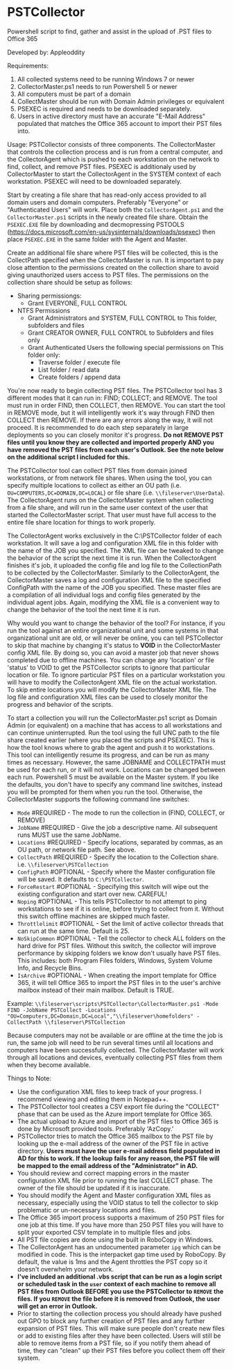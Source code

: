 # PSTCollector
Powershell script to find, gather and assist in the upload of .PST files to Office 365

Developed by: Appleoddity

Requirements:
  1) All collected systems need to be running Windows 7 or newer
  2) CollectorMaster.ps1 needs to run Powershell 5 or newer
  3) All computers must be part of a domain
  4) CollectMaster should be run with Domain Admin privileges or equivalent
  5) PSEXEC is required and needs to be downloaded separately.
  6) Users in active directory must have an accurate "E-Mail Address" populated that matches the Office 365 account to import their PST files into.
  
Usage:
  PSTCollector consists of three components. The CollectorMaster that controls the collection process and is run from a central computer, and the CollectorAgent which is pushed to each workstation on the network to find, collect, and remove PST files. PSEXEC is additionaly used by CollectorMaster to start the CollectorAgent in the SYSTEM context of each workstation. PSEXEC will need to be downloaded separately. 
  
  Start by creating a file share that has read-only access provided to all domain users and domain computers. Preferably "Everyone" or "Authenticated Users" will work. Place both the `CollectorAgent.ps1` and the `CollectorMaster.ps1` scripts in the newly created file share. Obtain the `PSEXEC.EXE` file by downloading and decmopressing PSTOOLS (https://docs.microsoft.com/en-us/sysinternals/downloads/psexec) then place `PSEXEC.EXE` in the same folder with the Agent and Master.
  
  Create an additional file share where PST files will be collected, this is the CollectPath specified when the CollectorMaster is run. It is important to pay close attention to the permissions created on the collection share to avoid giving unauthorized users access to PST files. The permissions on the collection share should be setup as follows:
  - Sharing permissiongs:
      - Grant EVERYONE, FULL CONTROL
  - NTFS Permissions
      - Grant Administrators and SYSTEM, FULL CONTROL to This folder, subfolders and files
      - Grant CREATOR OWNER, FULL CONTROL to Subfolders and files only
      - Grant Authenticated Users the following special permissions on This folder only:
        - Traverse folder / execute file
        - List folder / read data
        - Create folders / append data
        
        
  You're now ready to begin collecting PST files. The PSTCollector tool has 3 different modes that it can run in: FIND; COLLECT; and REMOVE. The tool must run in order FIND, then COLLECT, then REMOVE. You can start the tool in REMOVE mode, but it will intelligently work it's way through FIND then COLLECT then REMOVE. If there are any errors along the way, it will not proceed. It is recommended to do each step separately in large deployments so you can closely monitor it's progress. **Do not REMOVE PST files until you know they are collected and imported properly AND you have removed the PST files from each user's Outlook. See the note below on the additional script I included for this.**
  
  The PSTCollector tool can collect PST files from domain joined workstations, or from network file shares. When using the tool, you can specify multiple locations to collect as either an OU path (i.e. `OU=COMPUTERS,DC=DOMAIN,DC=LOCAL`) or file share (i.e. `\\fileserver\UserData`). The CollectorAgent runs on the CollectorMaster system when collecting from a file share, and will run in the same user context of the user that started the CollectorMaster script. That user must have full access to the entire file share location for things to work properly.
  
  The CollectorAgent works exclusively in the C:\PSTCollector folder of each workstation. It will save a log and configuration XML file in this folder with the name of the JOB you specified. The XML file can be tweaked to change the behavior of the script the next time it is run. When the CollectorAgent finishes it's job, it uploaded the config file and log file to the CollectionPath to be collected by the CollectorMaster. Similarly to the CollectorAgent, the CollectorMaster saves a log and configuration XML file to the specified ConfigPath with the name of the JOB you specified. These master files are a compilation of all individual logs and config files generated by the individual agent jobs. Again, modifying the XML file is a convenient way to change the behavior of the tool the next time it is run.
  
  Why would you want to change the behavior of the tool? For instance, if you run the tool against an entire organizational unit and some systems in that organizational unit are old, or will never be online, you can tell PSTCollector to skip that machine by changing it's status to **VOID** in the CollectorMaster config XML file. By doing so, you can avoid a master job that never shows completed due to offline machines. You can change any 'location' or file 'status' to VOID to get the PSTCollector scripts to ignore that particular location or file. To ignore particular PST files on a particular workstation you will have to modify the CollectorAgent XML file on the actual workstation. To skip entire locations you will modify the CollectorMaster XML file. The log file and configuration XML files can be used to closely monitor the progress and behavior of the scripts.
  
  To start a collection you will run the CollectorMaster.ps1 script as Domain Admin (or equivalent) on a machine that has access to all workstations and can continue uninterrupted. Run the tool using the full UNC path to the file share created earlier (where you placed the scripts and PSEXEC). This is how the tool knows where to grab the agent and push it to workstations. This tool can intelligently resume its progress, and can be run as many times as necessary. However, the same JOBNAME and COLLECTPATH must be used for each run, or it will not work. Locations can be changed between each run. Powershell 5 must be available on the Master system. If you like the defaults, you don't have to specify any command line switches, instead you will be prompted for them when you run the tool. Otherwise, the CollectorMaster supports the following command line switches:
  - `Mode` <mode>            #REQUIRED - The mode to run the collection in (FIND, COLLECT, or REMOVE)
  - `JobName` <jobname>      #REQUIRED - Give the job a descriptive name. All subsequent runs MUST use the same JobName.
  - `Locations` <locations>  #REQUIRED - Specify locations, separated by commas, as an OU path, or network file path. See above.
  - `CollectPath` <path>     #REQUIRED - Specify the location to the Collection share. i.e. `\\fileserver\PSTCollection`
  - `ConfigPath` <path>      #OPTIONAL - Specify where the Master configuration file will be saved. It defaults to `C:\PSTCollector`.
  - `ForceRestart`           #OPTIONAL - Specifying this switch will wipe out the existing configuration and start over new. CAREFUL!
  - `Noping`                 #OPTIONAL - This tells PSTCollector to not attempt to ping workstations to see if it is online, before trying                                        to collect from it. Without this switch offline machines are skipped much faster.
  - `Throttlelimit`          #OPTIONAL - Set the limit of active collector threads that can run at the same time. Default is 25.
  - `NoSkipCommon`           #OPTIONAL - Tell the collector to check ALL folders on the hard drive for PST files. Without this switch, the                                         collector will improve performance by skipping folders we know don't usually have PST files.                                             This includes: both Program Files folders, Windows, System Volume Info, and Recycle Bins.
  - `IsArchive`              #OPTIONAL - When creating the import template for Office 365, it will tell Office 365 to import the PST files                                         in to the user's archive mailbox instead of their main mailbox. Default is TRUE.
        
  Example:
    `\\fileserver\scripts\PSTCollector\CollectorMaster.ps1 -Mode FIND -JobName PSTCollect -Locations "OU=Computers,DC=Domain,DC=Local","\\fileserver\homefolders" -CollectPath \\fileserver\PSTCollection`
    
Because computers may not be available or are offline at the time the job is run, the same job will need to be run several times until all locations and computers have been successfully collected. The CollectorMaster will work through all locations and devices, eventually collecting PST files from them when they become available.
    
Things to Note:
  - Use the configuration XML files to keep track of your progress. I recommend viewing and editing them in Notepad++.
  - The PSTCollector tool creates a CSV export file during the "COLLECT" phase that can be used as the Azure import template for Office 365.
  - The actual upload to Azure and import of the PST files to Office 365 is done by Microsoft provided tools. Preferably 'AzCopy.'
  - PSTCollector tries to match the Office 365 mailbox to the PST file by looking up the e-mail address of the owner of the PST file in active directory. **Users must have the user e-mail address field populated in AD for this to work. If the lookup fails for any reason, the PST file will be mapped to the email address of the "Administrator" in AD.**
  - You should review and correct mapping errors in the master configuration XML file prior to running the last COLLECT phase. The owner of the file should be updated if it is inaccurate.
  - You should modify the Agent and Master configuration XML files as necessary, especially using the VOID status to tell the collector to skip problematic or un-necessary locations and files.
  - The Office 365 import process supports a maximum of 250 PST files for one job at this time. If you have more than 250 PST files you will have to split your exported CSV template in to multiple files and jobs.
  - All PST file copies are done using the built in RoboCopy in Windows.
  - The CollectorAgent has an undocumented parameter `ipg` which can be modified in code. This is the interpacket gap time used by RoboCopy. By default, the value is 1ms and the Agent throttles the PST copy so it doesn't overwhelm your network.
  - **I've included an additional .vbs script that can be run as a login script or scheduled task in the `user` context of each machine to remove all PST files from Outlook BEFORE you use the PSTCollector to `REMOVE` the files. If you `REMOVE` the file before it is removed from Outlook, the user will get an error in Outlook.**
  - Prior to starting the collection process you should already have pushed out GPO to block any further creation of PST files and any further expansion of PST files. This will make sure people don't create new files or add to existing files after they have been collected. Users will still be able to remove items from a PST file, so if you notify them ahead of time, they can "clean" up their PST files before you collect them off their system.
  

